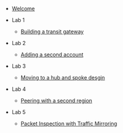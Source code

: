 - [Welcome](init.md)
- Lab 1

  - [Building a transit gateway](Lab1Instructions.md)

- Lab 2

  - [Adding a second account](Lab2Instructions.md)

- Lab 3

  - [Moving to a hub and spoke desgin](Lab3Instructions.md)

- Lab 4

  - [Peering with a second region](Lab4Instructions.md)

- Lab 5

  - [Packet Inspection with Traffic Mirroring](Lab5Instructions.md)


